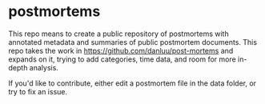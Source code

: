 # postmortems

This repo means to create a public repository of postmortems with annotated metadata and summaries of public postmortem documents. This repo takes the work in https://github.com/danluu/post-mortems and expands on it, trying to add categories, time data, and room for more in-depth analysis.

If you'd like to contribute, either edit a postmortem file in the data folder, or try to fix an issue.
